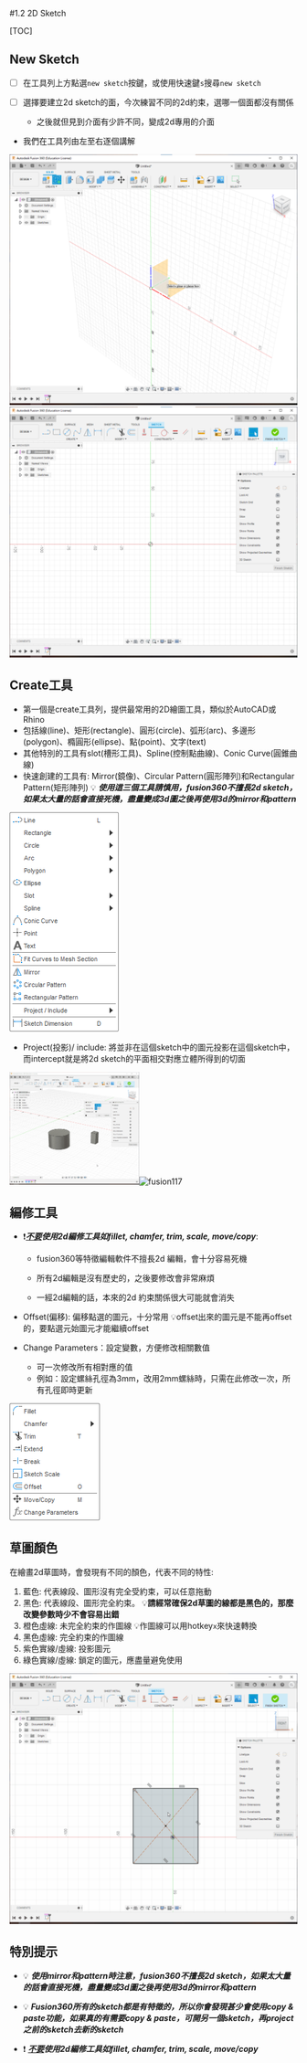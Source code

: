 #1.2 2D Sketch

[TOC]

## New Sketch

- [ ] 在工具列上方點選`new sketch`按鍵，或使用快速鍵`s`搜尋`new sketch`

- [ ] 選擇要建立2d sketch的面，今次練習不同的2d約束，選哪一個面都沒有關係
	- 之後就但見到介面有少許不同，變成2d專用的介面

- 我們在工具列由左至右逐個講解

<img src="fusion17.png" alt="fusion17" style="zoom:50%;" />

<img src="fusion18.png" alt="fusion18" style="zoom:50%;" />

## Create工具

- 第一個是create工具列，提供最常用的2D繪圖工具，類似於AutoCAD或Rhino
- 包括線(line)、矩形(rectangle)、圓形(circle)、弧形(arc)、多邊形(polygon)、橢圓形(ellipse)、點(point)、文字(text)
- 其他特別的工具有slot(槽形工具)、Spline(控制點曲線)、Conic Curve(圓錐曲線)
- 快速創建的工具有: Mirror(鏡像)、Circular Pattern(圓形陣列)和Rectangular Pattern(矩形陣列)
	💡 ***使用這三個工具請慎用，fusion360不擅長2d sketch，如果太大量的話會直接死機，盡量變成3d圖之後再使用3d的mirror和pattern***

<img src="13095459.png" alt="13095459"  />

- Project(投影)/ include: 將並非在這個sketch中的圖元投影在這個sketch中，而intercept就是將2d sketch的平面相交對應立體所得到的切面

<img src="fusion116.gif" alt="fusion116" style="width:45%;" /><img src="fusion117.gif" alt="fusion117" style="width:45%;" />

## 編修工具

- ❗***<u>不要</u>使用2d編修工具如fillet, chamfer, trim, scale, move/copy***:

	- fusion360等特徵編輯軟件不擅長2d 編輯，會十分容易死機

	- 所有2d編輯是沒有歷史的，之後要修改會非常麻煩

	- 一經2d編輯的話，本來的2d 約束關係很大可能就會消失

- Offset(偏移): 偏移點選的圖元，十分常用
	💡offset出來的圖元是不能再offset的，要點選元始圖元才能繼續offset

- Change Parameters：設定變數，方便修改相關數值
	- 可一次修改所有相對應的值
	- 例如：設定螺絲孔徑為3mm，改用2mm螺絲時，只需在此修改一次，所有孔徑即時更新

![100935](100935.png)

## 草圖顏色

在繪畫2d草圖時，會發現有不同的顏色，代表不同的特性:

1. 藍色: 代表線段、圖形沒有完全受約束，可以任意拖動
2. 黑色: 代表線段、圖形完全約束。
	💡**請經常確保2d草圖的線都是黑色的，那麼改變參數時少不會容易出錯**
3. 橙色虛線: 未完全約束的作圖線
	💡作圖線可以用hotkey`x`來快速轉換
4. 黑色虛線: 完全約束的作圖線
5. 紫色實線/虛線: 投影圖元
6. 綠色實線/虛線: 鎖定的圖元，應盡量避免使用

<img src="fusion115.gif" alt="fusion115" style="zoom:50%;" />

## 特別提示

- 💡 ***使用mirror和pattern時注意，fusion360不擅長2d sketch，如果太大量的話會直接死機，盡量變成3d圖之後再使用3d的mirror和pattern***

- 💡 ***Fusion360所有的sketch都是有特徵的，所以你會發現甚少會使用copy & paste功能，如果真的有需要copy & paste，可開另一個sketch，再project之前的sketch去新的sketch***

- ❗ ***<u>不要</u>使用2d編修工具如fillet, chamfer, trim, scale, move/copy***